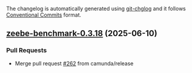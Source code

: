 The changelog is automatically generated using [git-chglog](https://github.com/git-chglog/git-chglog)
and it follows [Conventional Commits](https://www.conventionalcommits.org/en/v1.0.0/) format.


<a name="zeebe-benchmark-0.3.18"></a>
## [zeebe-benchmark-0.3.18](https://github.com/camunda/camunda-platform-helm/compare/zeebe-benchmark-0.3.17...zeebe-benchmark-0.3.18) (2025-06-10)

### Pull Requests

* Merge pull request [#262](https://github.com/camunda/camunda-platform-helm/issues/262) from camunda/release


